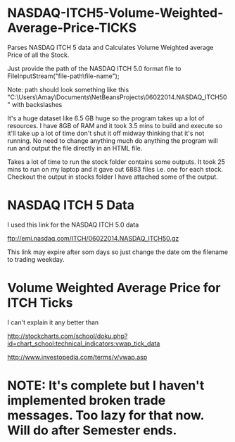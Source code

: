 # NASDAQ-ITCH5-Volume-Weighted-Average-Price-TICKS
Parses NASDAQ ITCH 5 data and Calculates Volume Weighted average Price of all the Stock. 

Just provide the path of the NASDAQ ITCH 5.0 format file to FileInputStream("file-path\\file-name");

Note: path should look something like this "C:\\Users\\Amay\\Documents\\NetBeansProjects\\06022014.NASDAQ_ITCH50" with backslashes

It's a huge dataset like 6.5 GB huge so the program takes up a lot of resources. I have 8GB of RAM and it took 3.5 mins to build and execute so it'll take up a lot of time don't shut it off midway thinking that it's not running. No need to change anything much do anything the program will run and output the file directly in an HTML file.


Takes a lot of time to run the stock folder contains some outputs. It took 25 mins to run on my laptop and it gave out 6883 files i.e. one for each stock. Checkout the output in stocks folder I have attached some of the output.

# NASDAQ ITCH 5 Data 

I used this link for the NASDAQ ITCH 5.0 data

ftp://emi.nasdaq.com/ITCH/06022014.NASDAQ_ITCH50.gz

This link may expire after som days so just change the date om the filename to trading weekday.

# Volume Weighted Average Price for ITCH Ticks

I can't explain it any better than 

http://stockcharts.com/school/doku.php?id=chart_school:technical_indicators:vwap_tick_data

http://www.investopedia.com/terms/v/vwap.asp

# NOTE: It's complete but I haven't implemented broken trade messages. Too lazy for that now. Will do after Semester ends.
